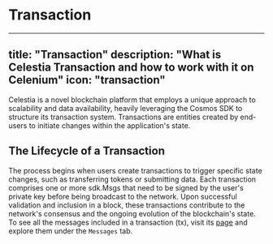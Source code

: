 # Transaction

---
title: "Transaction"
description: "What is Celestia Transaction and how to work with it on Celenium"
icon: "transaction"
---

Celestia is a novel blockchain platform that employs a unique approach to scalability and data availability, heavily leveraging the Cosmos SDK to structure its transaction system. Transactions are entities created by end-users to initiate changes within the application's state.

## The Lifecycle of a Transaction

The process begins when users create transactions to trigger specific state changes, such as transferring tokens or submitting data. Each transaction comprises one or more sdk.Msgs that need to be signed by the user's private key before being broadcast to the network. Upon successful validation and inclusion in a block, these transactions contribute to the network's consensus and the ongoing evolution of the blockchain's state. To see all the messages included in a transaction (tx), visit its [page](https://celenium.io/tx/0f2871bfbde8b31a75373e667a5d8b9744cb910cc0ac213337f86c74bb93c86a) and explore them under the `Messages` tab.
